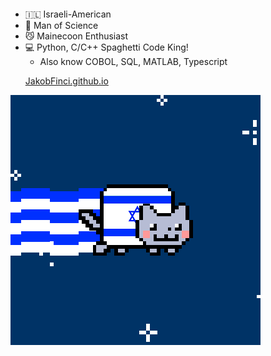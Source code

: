 <p align="center">
        <div style="display: inline-block; text-align: left;">
            <ul>
                <li>🇮🇱 Israeli-American</li>
                <li>🧪️ Man of Science</li>
                <li>😼 Mainecoon Enthusiast</li>
                <li>💻 Python, C/C++ Spaghetti Code King!
                    <ul>
                        <li>Also know COBOL, SQL, MATLAB, Typescript</li>
                    </ul>
                <p><a href="https://JakobFinci.github.io" target="_blank">JakobFinci.github.io</a></p>
                </li>
            </ul>
        </div>
        <img src="IsraeliCat.gif" alt="Israeli Cat">
</p>









